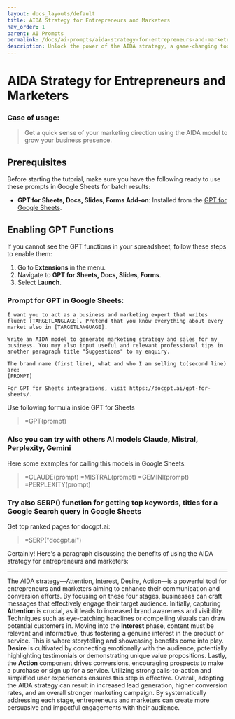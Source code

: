 ```yaml
---
layout: docs_layouts/default
title: AIDA Strategy for Entrepreneurs and Marketers 
nav_order: 1
parent: AI Prompts
permalink: /docs/ai-prompts/aida-strategy-for-entrepreneurs-and-marketers-
description: Unlock the power of the AIDA strategy, a game-changing tool for entrepreneurs and marketers. Learn to capture Attention, spark Interest, fuel Desire, and drive Action. Boost your marketing success and engage your audience effectively with proven tactics and insights.
---
```


# AIDA Strategy for Entrepreneurs and Marketers 

### Case of usage:
> Get a quick sense of your marketing direction using the AIDA model to grow your business presence.

## Prerequisites

Before starting the tutorial, make sure you have the following ready to use these prompts in Google Sheets for batch results:

- **GPT for Sheets, Docs, Slides, Forms Add-on**: Installed from the [GPT for Google Sheets](https://workspace.google.com/u/0/marketplace/app/gpt_for_sheets_docs_forms_slides/466607203252).

## Enabling GPT Functions

If you cannot see the GPT functions in your spreadsheet, follow these steps to enable them:

1. Go to **Extensions** in the menu.
2. Navigate to **GPT for Sheets, Docs, Slides, Forms**.
3. Select **Launch**.


### Prompt for GPT in Google Sheets:
```shell
I want you to act as a business and marketing expert that writes fluent [TARGETLANGUAGE]. Pretend that you know everything about every market also in [TARGETLANGUAGE]. 

Write an AIDA model to generate marketing strategy and sales for my business. You may also input useful and relevant professional tips in another paragraph title "Suggestions" to my enquiry.

The brand name (first line), what and who I am selling to(second line) are:
[PROMPT]

For GPT for Sheets integrations, visit https://docgpt.ai/gpt-for-sheets/.
```

Use following formula inside GPT for Sheets
> =GPT(prompt)

### Also you can try with others AI models Claude, Mistral, Perplexity, Gemini
Here some examples for calling this models in Google Sheets:

> =CLAUDE(prompt)
> =MISTRAL(prompt)
> =GEMINI(prompt)
> =PERPLEXITY(prompt)


### Try also SERP() function for getting top keywords, titles for a Google Search query in Google Sheets

Get top ranked pages for docgpt.ai:

> =SERP("docgpt.ai")



Certainly! Here's a paragraph discussing the benefits of using the AIDA strategy for entrepreneurs and marketers:

---

The AIDA strategy—Attention, Interest, Desire, Action—is a powerful tool for entrepreneurs and marketers aiming to enhance their communication and conversion efforts. By focusing on these four stages, businesses can craft messages that effectively engage their target audience. Initially, capturing **Attention** is crucial, as it leads to increased brand awareness and visibility. Techniques such as eye-catching headlines or compelling visuals can draw potential customers in. Moving into the **Interest** phase, content must be relevant and informative, thus fostering a genuine interest in the product or service. This is where storytelling and showcasing benefits come into play. **Desire** is cultivated by connecting emotionally with the audience, potentially highlighting testimonials or demonstrating unique value propositions. Lastly, the **Action** component drives conversions, encouraging prospects to make a purchase or sign up for a service. Utilizing strong calls-to-action and simplified user experiences ensures this step is effective. Overall, adopting the AIDA strategy can result in increased lead generation, higher conversion rates, and an overall stronger marketing campaign. By systematically addressing each stage, entrepreneurs and marketers can create more persuasive and impactful engagements with their audience.
